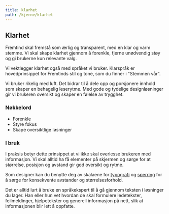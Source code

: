 ```yaml
---
title: klarhet
path: /kjerne/klarhet
---
```


## Klarhet

Fremtind skal fremstå som ærlig og transparent, med en klar og varm stemme. Vi skal skape klarhet gjennom å forenkle, fjerne unødvendig støy og gi brukerne kun relevante valg.

Vi vektlegger klarhet også med språket vi bruker. Klarspråk er hovedprinsippet for Fremtinds stil og tone, som du finner i "Stemmen vår".

Vi bruker rikelig med luft. Det bidrar til å dele opp og porsjonere innhold som skaper en behagelig leserytme. Med gode og tydelige designløsninger gir vi brukeren oversikt og skaper en følelse av trygghet.

### Nøkkelord

-   Forenkle
-   Styre fokus
-   Skape oversiktlige løsninger

### I bruk

I praksis betyr dette prinsippet at vi ikke skal overlesse brukeren med informasjon. Vi skal alltid ha få elementer på skjermen og sørge for at størrelse, posisjon og avstand gir god oversikt og rytme.

Som designer kan du benytte deg av skalaene for [typografi]() og [sperring]() for å sørge for konsekvente avstander og størrelsesforhold.

Det er alltid lurt å bruke en språkekspert til å gå gjennom teksten i løsninger du lager. Han eller hun vet hvordan de skal formulere ledetekster, feilmeldinger, hjelpetekster og generell informasjon på nett, slik at informasjonen blir lett å oppfatte.
